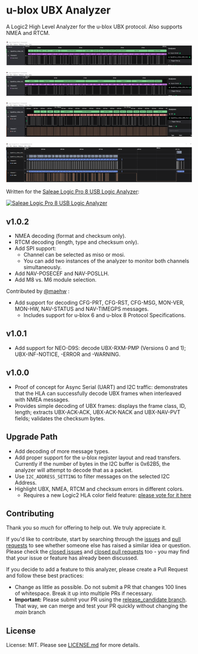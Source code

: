 
# u-blox UBX Analyzer
  
A Logic2 High Level Analyzer for the u-blox UBX protocol. Also supports NMEA and RTCM.

![Screen shot 1](./img/Screenshot_1.png)

![Screen shot 2](./img/Screenshot_2.png)

![Screen shot 3](./img/Screenshot_3.png)

![Screen shot 4 SPI](./img/Screenshot_4.png)

Written for the [Saleae Logic Pro 8 USB Logic Analyzer](https://www.sparkfun.com/products/13196):

[![Saleae Logic Pro 8 USB Logic Analyzer](https://cdn.sparkfun.com//assets/parts/1/0/3/3/0/13196-04.jpg)](https://www.sparkfun.com/products/13196)

## v1.0.2

* NMEA decoding (format and checksum only).
* RTCM decoding (length, type and checksum only).
* Add SPI support:
  * Channel can be selected as miso or mosi.
  * You can add two instances of the analyzer to monitor both channels simultaneously.
* Add NAV-POSECEF and NAV-POSLLH.
* Add M8 vs. M6 module selection.

Contributed by [@maehw](https://github.com/maehw) :

* Add support for decoding CFG-PRT, CFG-RST, CFG-MSG, MON-VER, MON-HW, NAV-STATUS and NAV-TIMEGPS messages.
  * Includes support for u-blox 6 and u-blox 8 Protocol Specifications.

## v1.0.1

* Add support for NEO-D9S: decode UBX-RXM-PMP (Versions 0 and 1); UBX-INF-NOTICE, -ERROR and -WARNING.

## v1.0.0

* Proof of concept for Async Serial (UART) and I2C traffic: demonstrates that the HLA can successfully decode UBX frames when interleaved with NMEA messages.
* Provides simple decoding of UBX frames: displays the frame class, ID, length; extracts UBX-ACK-ACK, UBX-ACK-NACK and UBX-NAV-PVT fields; validates the checksum bytes.

## Upgrade Path

* Add decoding of more message types.
* Add proper support for the u-blox register layout and read transfers. Currently if the number of bytes in the I2C buffer is 0x62B5, the analyzer will attempt to decode that as a packet.
* Use ```I2C_ADDRESS_SETTING``` to filter messages on the selected I2C Address.
* Highlight UBX, NMEA, RTCM and checksum errors in different colors. 
  * Requires a new Logic2 HLA color field feature: [please vote for it here](https://ideas.saleae.com/b/feature-requests/add-hla-color-field-to-result-type/)

## Contributing

Thank you so *much* for offering to help out. We truly appreciate it.

If you'd like to contribute, start by searching through the [issues](https://github.com/sparkfun/SparkFun_u-blox_UBX_HLA/issues) and [pull requests](https://github.com/sparkfun/SparkFun_u-blox_UBX_HLA/pulls) to see whether someone else has raised a similar idea or question.
Please check the [closed issues](https://github.com/sparkfun/SparkFun_u-blox_UBX_HLA/issues?q=is%3Aissue+is%3Aclosed)
and [closed pull requests](https://github.com/sparkfun/SparkFun_u-blox_UBX_HLA/pulls?q=is%3Apr+is%3Aclosed) too - you may find that your issue or feature has already been discussed.

If you decide to add a feature to this analyzer, please create a Pull Request and follow these best practices:

* Change as little as possible. Do not submit a PR that changes 100 lines of whitespace. Break it up into multiple PRs if necessary.
* **Important:** Please submit your PR using the [release_candidate branch](https://github.com/sparkfun/SparkFun_u-blox_UBX_HLA/tree/release_candidate). That way, we can merge and test your PR quickly without changing the _main_ branch

## License

License: MIT. Please see [LICENSE.md](./LICENSE.md) for more details.